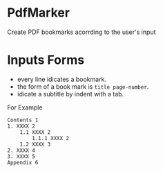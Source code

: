 # PdfMarker
Create PDF bookmarks acorrding to the user's input

# Inputs Forms
+ every line idicates a bookmark.
+ the form of a book mark is `title page-number`.
+ idicate a subtitle by indent with a tab.

For Example
```
Contents 1
1. XXXX 2
    1.1 XXXX 2
        1.1.1 XXXX 2
    1.2 XXXX 3
2. XXXX 4
3. XXXX 5
Appendix 6
```